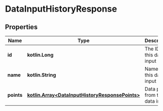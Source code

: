 
# DataInputHistoryResponse

## Properties
Name | Type | Description | Notes
------------ | ------------- | ------------- | -------------
**id** | **kotlin.Long** | The ID of this data input |  [optional]
**name** | **kotlin.String** | Name of this data input | 
**points** | [**kotlin.Array&lt;DataInputHistoryResponsePoints&gt;**](DataInputHistoryResponsePoints.md) | Data points from this data input |  [optional]



